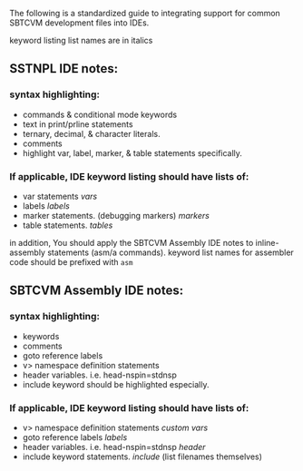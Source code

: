 The following is a standardized guide to integrating support for
common SBTCVM development files into IDEs.

keyword listing list names are in italics

## SSTNPL IDE notes:

### syntax highlighting:

- commands & conditional mode keywords
- text in print/prline statements
- ternary, decimal, & character literals.
- comments
- highlight var, label, marker, & table statements specifically.

### If applicable, IDE keyword listing should have lists of: 

- var statements _vars_
- labels _labels_
- marker statements. (debugging markers) _markers_
- table statements. _tables_

in addition, You should apply the SBTCVM Assembly IDE notes to inline-assembly
statements (asm/a commands). keyword list names for assembler code should
be prefixed with `asm`
## SBTCVM Assembly IDE notes:

 

### syntax highlighting:

- keywords
- comments
- goto reference labels
- v> namespace definition statements
- header variables. i.e. head-nspin=stdnsp
- include keyword should be highlighted especially.


### If applicable, IDE keyword listing should have lists of: 

- v> namespace definition statements _custom vars_
- goto reference labels _labels_
- header variables. i.e. head-nspin=stdnsp _header_
- include keyword statements. _include_ (list filenames themselves)